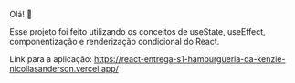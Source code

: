 Olá! 👋

Esse projeto foi feito utilizando os conceitos de useState, useEffect, componentização e renderização condicional do React. 

Link para a aplicação: https://react-entrega-s1-hamburgueria-da-kenzie-nicollasanderson.vercel.app/

